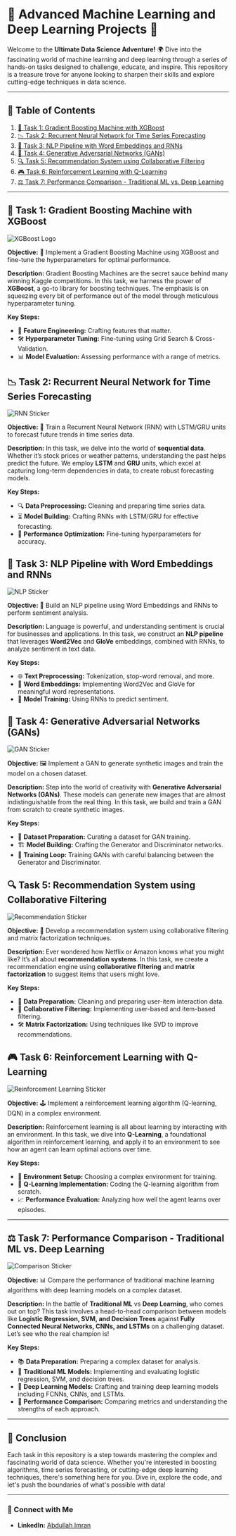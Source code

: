 # 🌟 Advanced Machine Learning and Deep Learning Projects 🚀

Welcome to the **Ultimate Data Science Adventure!** 🌍 Dive into the fascinating world of machine learning and deep learning through a series of hands-on tasks designed to challenge, educate, and inspire. This repository is a treasure trove for anyone looking to sharpen their skills and explore cutting-edge techniques in data science.

---

## 🎯 Table of Contents

1. [🌲 Task 1: Gradient Boosting Machine with XGBoost](#task-1-gradient-boosting-machine-with-xgboost)
2. [📉 Task 2: Recurrent Neural Network for Time Series Forecasting](#task-2-recurrent-neural-network-for-time-series-forecasting)
3. [💬 Task 3: NLP Pipeline with Word Embeddings and RNNs](#task-3-nlp-pipeline-with-word-embeddings-and-rnns)
4. [🎨 Task 4: Generative Adversarial Networks (GANs)](#task-4-generative-adversarial-networks-gans)
5. [🔍 Task 5: Recommendation System using Collaborative Filtering](#task-5-recommendation-system-using-collaborative-filtering)
6. [🎮 Task 6: Reinforcement Learning with Q-Learning](#task-6-reinforcement-learning-with-q-learning)
7. [⚖️ Task 7: Performance Comparison - Traditional ML vs. Deep Learning](#task-7-performance-comparison-traditional-ml-vs-deep-learning)

---

## 🌲 Task 1: Gradient Boosting Machine with XGBoost

![XGBoost Logo](https://github.com/MirAb-77/Advanced-ML-DL-Projects/blob/main/assets/xgboost_sticker.png)

**Objective:** 🚀 Implement a Gradient Boosting Machine using XGBoost and fine-tune the hyperparameters for optimal performance.

**Description:**
Gradient Boosting Machines are the secret sauce behind many winning Kaggle competitions. In this task, we harness the power of **XGBoost**, a go-to library for boosting techniques. The emphasis is on squeezing every bit of performance out of the model through meticulous hyperparameter tuning.

**Key Steps:**
- 🌟 **Feature Engineering:** Crafting features that matter.
- 🛠 **Hyperparameter Tuning:** Fine-tuning using Grid Search & Cross-Validation.
- 📊 **Model Evaluation:** Assessing performance with a range of metrics.


## 📉 Task 2: Recurrent Neural Network for Time Series Forecasting

![RNN Sticker](https://github.com/MirAb-77/Advanced-ML-DL-Projects/blob/main/assets/rnn_sticker.png)

**Objective:** 🧠 Train a Recurrent Neural Network (RNN) with LSTM/GRU units to forecast future trends in time series data.

**Description:**
In this task, we delve into the world of **sequential data**. Whether it’s stock prices or weather patterns, understanding the past helps predict the future. We employ **LSTM** and **GRU** units, which excel at capturing long-term dependencies in data, to create robust forecasting models.

**Key Steps:**
- 🔍 **Data Preprocessing:** Cleaning and preparing time series data.
- ⏳ **Model Building:** Crafting RNNs with LSTM/GRU for effective forecasting.
- 🎯 **Performance Optimization:** Fine-tuning hyperparameters for accuracy.


## 💬 Task 3: NLP Pipeline with Word Embeddings and RNNs

![NLP Sticker](https://github.com/MirAb-77/Advanced-ML-DL-Projects/blob/main/assets/nlp_sticker.png)

**Objective:** 📝 Build an NLP pipeline using Word Embeddings and RNNs to perform sentiment analysis.

**Description:**
Language is powerful, and understanding sentiment is crucial for businesses and applications. In this task, we construct an **NLP pipeline** that leverages **Word2Vec** and **GloVe** embeddings, combined with RNNs, to analyze sentiment in text data.

**Key Steps:**
- 🌐 **Text Preprocessing:** Tokenization, stop-word removal, and more.
- 🧠 **Word Embeddings:** Implementing Word2Vec and GloVe for meaningful word representations.
- 🔗 **Model Training:** Using RNNs to predict sentiment.


## 🎨 Task 4: Generative Adversarial Networks (GANs)

![GAN Sticker](https://github.com/MirAb-77/Advanced-ML-DL-Projects/blob/main/assets/gan_sticker.png)

**Objective:** 🖼️ Implement a GAN to generate synthetic images and train the model on a chosen dataset.

**Description:**
Step into the world of creativity with **Generative Adversarial Networks (GANs)**. These models can generate new images that are almost indistinguishable from the real thing. In this task, we build and train a GAN from scratch to create synthetic images.

**Key Steps:**
- 🎨 **Dataset Preparation:** Curating a dataset for GAN training.
- 🏗 **Model Building:** Crafting the Generator and Discriminator networks.
- 🔄 **Training Loop:** Training GANs with careful balancing between the Generator and Discriminator.


## 🔍 Task 5: Recommendation System using Collaborative Filtering

![Recommendation Sticker](https://github.com/MirAb-77/Advanced-ML-DL-Projects/blob/main/assets/recommendation_sticker.png)

**Objective:** 🎯 Develop a recommendation system using collaborative filtering and matrix factorization techniques.

**Description:**
Ever wondered how Netflix or Amazon knows what you might like? It’s all about **recommendation systems**. In this task, we create a recommendation engine using **collaborative filtering** and **matrix factorization** to suggest items that users might love.

**Key Steps:**
- 🔢 **Data Preparation:** Cleaning and preparing user-item interaction data.
- 🧩 **Collaborative Filtering:** Implementing user-based and item-based filtering.
- 🛠 **Matrix Factorization:** Using techniques like SVD to improve recommendations.


## 🎮 Task 6: Reinforcement Learning with Q-Learning

![Reinforcement Learning Sticker](https://github.com/MirAb-77/Advanced-ML-DL-Projects/blob/main/assets/rl_sticker.png)

**Objective:** 🕹️ Implement a reinforcement learning algorithm (Q-learning, DQN) in a complex environment.

**Description:**
Reinforcement learning is all about learning by interacting with an environment. In this task, we dive into **Q-Learning**, a foundational algorithm in reinforcement learning, and apply it to an environment to see how an agent can learn optimal actions over time.

**Key Steps:**
- 🎯 **Environment Setup:** Choosing a complex environment for training.
- 🧠 **Q-Learning Implementation:** Coding the Q-learning algorithm from scratch.
- 📈 **Performance Evaluation:** Analyzing how well the agent learns over episodes.

---

## ⚖️ Task 7: Performance Comparison - Traditional ML vs. Deep Learning

![Comparison Sticker](https://github.com/MirAb-77/Advanced-ML-DL-Projects/blob/main/assets/comparison_sticker.png)

**Objective:** 📊 Compare the performance of traditional machine learning algorithms with deep learning models on a complex dataset.

**Description:**
In the battle of **Traditional ML** vs **Deep Learning**, who comes out on top? This task involves a head-to-head comparison between models like **Logistic Regression, SVM, and Decision Trees** against **Fully Connected Neural Networks, CNNs, and LSTMs** on a challenging dataset. Let’s see who the real champion is!

**Key Steps:**
- 📚 **Data Preparation:** Preparing a complex dataset for analysis.
- 🤖 **Traditional ML Models:** Implementing and evaluating logistic regression, SVM, and decision trees.
- 🧠 **Deep Learning Models:** Crafting and training deep learning models including FCNNs, CNNs, and LSTMs.
- 🥊 **Performance Comparison:** Comparing metrics and understanding the strengths of each approach.

---

## 🎉 Conclusion

Each task in this repository is a step towards mastering the complex and fascinating world of data science. Whether you're interested in boosting algorithms, time series forecasting, or cutting-edge deep learning techniques, there's something here for you. Dive in, explore the code, and let's push the boundaries of what's possible with data!

---

### 🔗 Connect with Me

- **LinkedIn:** [Abdullah Imran](https://www.linkedin.com/in/abdullah-mir-211658230/)
